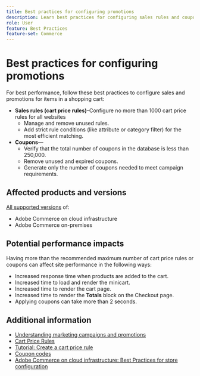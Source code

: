 ```yaml
---
title: Best practices for configuring promotions
description: Learn best practices for configuring sales rules and coupon codes to optimize Commerce store performance.
role: User
feature: Best Practices
feature-set: Commerce
---
```


# Best practices for configuring promotions

For best performance, follow these best practices to configure sales and promotions for items in a shopping cart:

- **Sales rules (cart price rules)**–Configure no more than 1000 cart price rules for all websites
  - Manage and remove unused rules.
  - Add strict rule conditions (like attribute or category filter) for the most efficient matching.
- **Coupons**—
  - Verify that the total number of coupons in the database is less than 250,000.
  - Remove unused and expired coupons.
  - Generate only the number of coupons needed to meet campaign requirements.

## Affected products and versions

[All supported versions](../../../release/versions.md) of:

- Adobe Commerce on cloud infrastructure
- Adobe Commerce on-premises

## Potential performance impacts

Having more than the recommended maximum number of cart price rules or coupons can affect site performance in the following ways:

- Increased response time when products are added to the cart. 
- Increased time to load and render the minicart.
- Increased time to render the cart page.
- Increased time to render the **Totals** block on the Checkout page.
- Applying coupons can take more than 2 seconds.

## Additional information

- [Understanding marketing campaigns and promotions](https://devdocs.magento.com/cloud/configure/configure-best-practices.html#campaigns)
- [Cart Price Rules](https://experienceleague.adobe.com/docs/commerce-admin/marketing/promotions/cart-rules/price-rules-cart.html)
- [Tutorial: Create a cart price rule](https://experienceleague.adobe.com/docs/commerce-learn/tutorials/marketing/cart-price-rules.html)
- [Coupon codes](https://experienceleague.adobe.com/docs/commerce-admin/marketing/promotions/cart-rules/price-rules-cart-coupon.html)
- [Adobe Commerce on cloud infrastructure: Best Practices for store configuration](https://devdocs.magento.com/cloud/configure/configure-best-practices.html)
